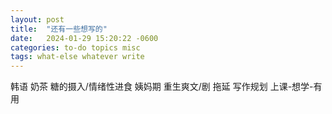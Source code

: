 ```yaml
---
layout: post
title:  "还有一些想写的"
date:   2024-01-29 15:20:22 -0600
categories: to-do topics misc
tags: what-else whatever write
---
```


韩语 奶茶 糖的摄入/情绪性进食 姨妈期 重生爽文/剧 拖延 写作规划 上课-想学-有用
